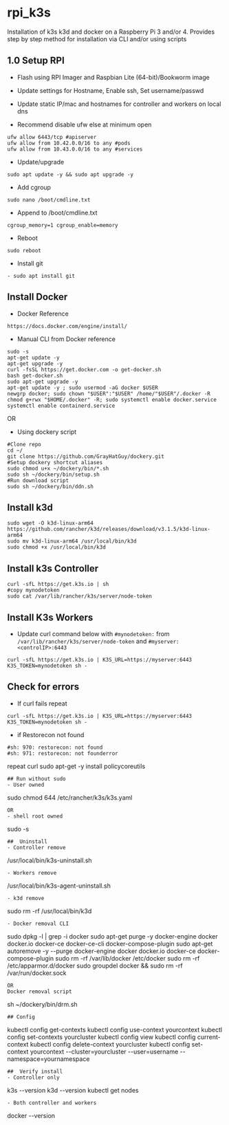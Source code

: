 # rpi_k3s
Installation of k3s k3d and docker on a Raspberry Pi 3 and/or 4. Provides step by step method for installation via CLI and/or using scripts

## 1.0 Setup RPI
- Flash using RPI Imager and Raspbian Lite (64-bit)/Bookworm image

- Update settings for Hostname, Enable ssh, Set username/passwd

- Update static IP/mac and hostnames for controller and workers on local dns

- Recommend disable ufw else at minimum open
```
ufw allow 6443/tcp #apiserver
ufw allow from 10.42.0.0/16 to any #pods
ufw allow from 10.43.0.0/16 to any #services
```
- Update/upgrade
```
sudo apt update -y && sudo apt upgrade -y
```
- Add cgroup 
```
sudo nano /boot/cmdline.txt
```
- Append to /boot/cmdline.txt
```
cgroup_memory=1 cgroup_enable=memory
```
- Reboot
```
sudo reboot
```
- Install git
```
- sudo apt install git
```
## Install Docker 
- Docker Reference
```
https://docs.docker.com/engine/install/
```
- Manual CLI from Docker reference
```
sudo -s
apt-get update -y
apt-get upgrade -y
curl -fsSL https://get.docker.com -o get-docker.sh
bash get-docker.sh
sudo apt-get upgrade -y
apt-get update -y ; sudo usermod -aG docker $USER
newgrp docker; sudo chown "$USER":"$USER" /home/"$USER"/.docker -R
chmod g+rwx "$HOME/.docker" -R; sudo systemctl enable docker.service
systemctl enable containerd.service
```
OR
- Using dockery script 
```
#Clone repo
cd ~/
git clone https://github.com/GrayHatGuy/dockery.git
#Setup dockery shortcut aliases
sudo chmod u+x ~/dockery/bin/*.sh
sudo sh ~/dockery/bin/setup.sh
#Run download script
sudo sh ~/dockery/bin/ddn.sh
```
## Install k3d
```
sudo wget -O k3d-linux-arm64 https://github.com/rancher/k3d/releases/download/v3.1.5/k3d-linux-arm64
sudo mv k3d-linux-arm64 /usr/local/bin/k3d
sudo chmod +x /usr/local/bin/k3d
```
## Install k3s Controller
```
curl -sfL https://get.k3s.io | sh 
#copy mynodetoken
sudo cat /var/lib/rancher/k3s/server/node-token
```
##	Install K3s Workers
- Update curl command below with ```#mynodetoken:``` from ```/var/lib/rancher/k3s/server/node-token``` and ```#myserver: <controlIP>:6443```
```
curl -sfL https://get.k3s.io | K3S_URL=https://myserver:6443 K3S_TOKEN=mynodetoken sh -
```
##	Check for errors
- If curl fails repeat
```
curl -sfL https://get.k3s.io | K3S_URL=https://myserver:6443 K3S_TOKEN=mynodetoken sh -
```
- if Restorecon not found
```
#sh: 970: restorecon: not found
#sh: 971: restorecon: not founderror
```
repeat curl
sudo apt-get -y install policycoreutils
```
## Run without sudo 
- User owned
```
sudo chmod 644 /etc/rancher/k3s/k3s.yaml
```
OR
- shell root owned
```
sudo -s
```
##	Uninstall
- Controller remove 
```
/usr/local/bin/k3s-uninstall.sh
```
- Workers remove
```
/usr/local/bin/k3s-agent-uninstall.sh
```
- k3d remove
```
sudo rm -rf /usr/local/bin/k3d
```
- Docker removal CLI
```
sudo dpkg -l | grep -i docker
sudo apt-get purge -y docker-engine docker docker.io docker-ce docker-ce-cli docker-compose-plugin 
sudo apt-get autoremove -y --purge docker-engine docker docker.io docker-ce docker-compose-plugin 
sudo rm -rf /var/lib/docker /etc/docker
sudo rm -rf /etc/apparmor.d/docker
sudo groupdel docker && sudo rm -rf /var/run/docker.sock
```
OR
Docker removal script
```
sh ~/dockery/bin/drm.sh 
```
## Config 
```
kubectl config get-contexts
kubectl config use-context yourcontext
kubectl config set-contexts yourcluster
kubectl config view
kubectl config current-context
kubectl config delete-context yourcluster
kubectl config set-context yourcontext --cluster=yourcluster --user=username --namespace=yournamespace
```
##	Verify install
- Controller only
```
k3s --version
k3d --version
kubectl get nodes
``` 
- Both controller and workers
```
docker --version
```
